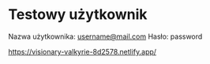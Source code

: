 # Testowy użytkownik
Nazwa użytkownika: username@mail.com
Hasło: password

https://visionary-valkyrie-8d2578.netlify.app/

